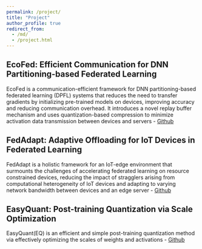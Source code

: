 ```yaml
---
permalink: /project/
title: "Project"
author_profile: true
redirect_from: 
  - /md/
  - /project.html
---
```


## EcoFed: Efficient Communication for DNN Partitioning-based Federated Learning
EcoFed is a communication-efficient framework for DNN partitioning-based federated learning (DPFL) systems that reduces the need to transfer gradients by initializing pre-trained models on devices, improving accuracy and reducing communication overhead. It introduces a novel replay buffer mechanism and uses quantization-based compression to minimize activation data transmission between devices and servers - [Github](https://github.com/blessonvar/EcoFed)

## FedAdapt: Adaptive Offloading for IoT Devices in Federated Learning
FedAdapt is a holistic framework for an IoT-edge environment that surmounts the challenges of accelerating federated learning on resource constrained devices, reducing the impact of stragglers arising from computational heterogeneity of IoT devices and adapting to varying network bandwidth between devices and an edge server - [Github](https://github.com/qub-blesson/FedAdapt)

## EasyQuant: Post-training Quantization via Scale Optimization
EasyQuant(EQ) is an efficient and simple post-training quantization method via effectively optimizing the scales of weights and activations - [Github](https://github.com/deepglint/EasyQuant)